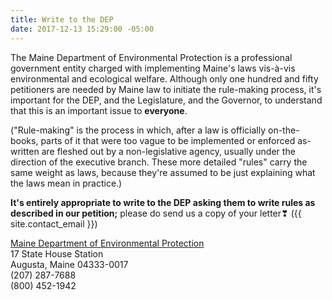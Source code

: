 ```yaml
---
title: Write to the DEP
date: 2017-12-13 15:29:00 -05:00
---
```


The Maine Department of Environmental Protection is a professional government entity charged with implementing Maine's laws vis-à-vis environmental and ecological welfare. Although only one hundred and fifty petitioners are needed by Maine law to initiate the rule-making process, it's important for the DEP, and the Legislature, and the Governor, to understand that this is an important issue to **everyone**.

("Rule-making" is the process in which, after a law is officially on-the-books, parts of it that were too vague to be implemented or enforced as-written are fleshed out by a non-legislative agency, usually under the direction of the executive branch. These more detailed "rules" carry the same weight as laws, because they're assumed to be just explaining what the laws mean in practice.)

**It's entirely appropriate to write to the DEP asking them to write rules as described in our petition;** please do send us a copy of your letter❣ 
({{ site.contact_email }})

[Maine Department of Environmental Protection](https://www1.maine.gov/dep/contact/index.html)  
17 State House Station  
Augusta, Maine 04333-0017  
(207) 287-7688  
(800) 452-1942  